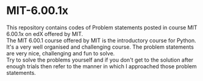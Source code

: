 # MIT-6.00.1x
This repository contains codes of Problem statements posted in course MIT 6.00.1x on edX offered by MIT.<br>
The MIT 6.00.1 course offered by MIT is the introductory course for Python.
It's a very well organised and challenging course.
The problem statements are very nice, challenging and fun to solve.<br>
Try to solve the problems yourself and if you don't get to the solution after enough trials then refer to the manner in which I approached those problem statements.
